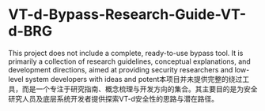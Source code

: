 # VT-d-Bypass-Research-Guide-VT-d-BRG
This project ​does not include a complete, ready-to-use bypass tool. It is primarily a ​collection of research guidelines, conceptual explanations, and development directions, aimed at providing security researchers and low-level system developers with ideas and potent本项目并未提供完整的绕过工具，而是一个专注于研究指南、概念梳理与开发方向的集合。其主要目的是为安全研究人员及底层系统开发者提供探索VT-d安全性的思路与潜在路径。
